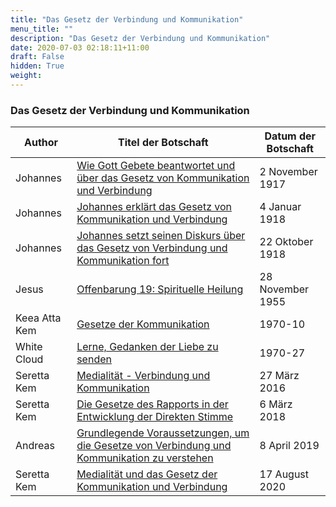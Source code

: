 ```yaml
---
title: "Das Gesetz der Verbindung und Kommunikation"
menu_title: ""
description: "Das Gesetz der Verbindung und Kommunikation"
date: 2020-07-03 02:18:11+11:00
draft: False
hidden: True
weight:
---
```

### Das Gesetz der Verbindung und Kommunikation

**Author** | **Titel der Botschaft** | **Datum der Botschaft**
---|---|---
Johannes | [Wie Gott Gebete beantwortet und über das Gesetz von Kommunikation und Verbindung](/padgett-botschaften/padgett-botschaften-in-reihenfolge-des-datums/padgett-botschaften-1917/wie-gott-gebete-beantwortet-und-ueber-das-gesetz-von-kommunikation-und-verbindung-jep-johannes-2-november-1917/) | 2 November 1917
Johannes | [Johannes erklärt das Gesetz von Kommunikation und Verbindung](/padgett-botschaften/padgett-botschaften-in-reihenfolge-des-datums/padgett-botschaften-1918/johannes-erklaert-das-gesetz-von-kommunikation-und-verbindung-jep-johannes-4-januar-1918/) | 4 Januar 1918
Johannes | [Johannes setzt seinen Diskurs über das Gesetz von Verbindung und Kommunikation fort](/padgett-botschaften/padgett-botschaften-in-reihenfolge-des-datums/padgett-botschaften-1918/johannes-setzt-seinen-diskurs-ueber-das-gesetz-von-verbindung-und-kommunikation-fort-jep-johannes-22-oktober-1918/) | 22 Oktober 1918
Jesus | [Offenbarung 19: Spirituelle Heilung](/samuels-botschaften/erklaerungen-und-einsichten-in-das-neue-testament/offenbarung-19-spirituelle-heilung-28-november-1955/) | 28 November 1955
Keea Atta Kem | [Gesetze der Kommunikation](/aktuelle-botschaften/aktuelle-botschaften-in-reihenfolge-des-datums/aktuelle-botschaften-1970/gesetze-der-kommunikation-anonym-keea-atta-kem-1970-10/) |  1970-10
White Cloud | [Lerne, Gedanken der Liebe zu senden](/aktuelle-botschaften/aktuelle-botschaften-in-reihenfolge-des-datums/aktuelle-botschaften-1970/lerne-gedanken-der-liebe-zu-senden-anonym-white-cloud-1970-27/) |  1970-27
Seretta Kem | [Medialität - Verbindung und Kommunikation](/aktuelle-botschaften/aktuelle-botschaften-in-reihenfolge-des-datums/aktuelle-botschaften-2016/medialitaet-verbindung-und-kommunikation-af-seretta-kem-27-maerz-2016/) | 27 März 2016
Seretta Kem | [Die Gesetze des Rapports in der Entwicklung der Direkten Stimme](/aktuelle-botschaften/aktuelle-botschaften-in-reihenfolge-des-datums/aktuelle-botschaften-2018/die-gesetze-des-rapports-in-der-entwicklung-der-direkten-stimme-af-seretta-kem-6-maerz-2018/) | 6 März 2018
Andreas | [Grundlegende Voraussetzungen, um die Gesetze von Verbindung und Kommunikation zu verstehen](/aktuelle-botschaften/aktuelle-botschaften-in-reihenfolge-des-datums/aktuelle-botschaften-2019/grundlegende-voraussetzungen-um-die-gesetze-von-verbindung-und-kommunikation-zu-verstehen-af-andreas-8-april-2019/) | 8 April 2019
Seretta Kem | [Medialität und das Gesetz der Kommunikation und Verbindung](/aktuelle-botschaften/aktuelle-botschaften-in-reihenfolge-des-datums/aktuelle-botschaften-2020/medialitaet-und-das-gesetz-der-kommunikation-und-verbindung-af-seretta-kem-17-august-2020/) | 17 August 2020
